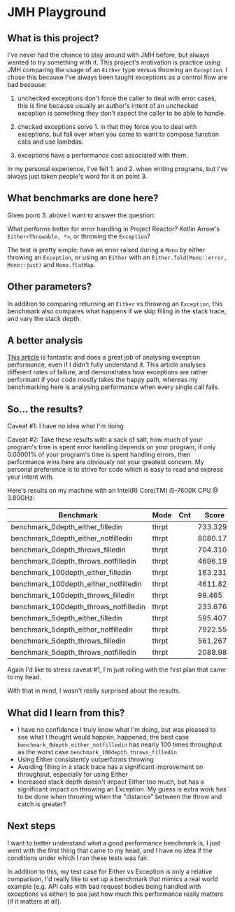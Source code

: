 # JMH Playground

## What is this project?

I've never had the chance to play around with JMH before, but always wanted to try something with it. This project's
motivation is practice using JMH comparing the usage of an `Either` type versus throwing an `Exception`. I chose this
because I've always been taught exceptions as a control flow are bad because:

1. unchecked exceptions don't force the caller to deal with error cases, this is fine because usually an author's intent
   of an unchecked exception is something they don't expect the caller to be able to handle.

2. checked exceptions solve 1. in that they force you to deal with exceptions, but fall over when you come to want to
   compose function calls and use lambdas.

3. exceptions have a performance cost associated with them.

In my personal experience, I've felt 1. and 2. when writing programs, but I've always just taken people's word for it on
point 3.

## What benchmarks are done here?

Given point 3. above I want to answer the question:

What performs better for error handling in Project Reactor? Kotlin Arrow's `Either<Throwable, *>`, or throwing
the `Exception`?

The test is pretty simple: have an error raised during a `Mono` by either throwing an `Exception`, or using an `Either`
 with an `Either.fold(Mono::error, Mono::just)` and `Mono.flatMap`.

## Other parameters?

In addition to comparing returning an `Either` vs throwing an `Exception`, this benchmark also compares what happens if
we skip filling in the stack trace, and vary the stack depth.

## A better analysis

[This article](https://shipilev.net/blog/2014/exceptional-performance/#_conclusion) is fantastic and does a great job of
analysing exception performance, even if I didn't fully understand it. This article analyses different rates of
failure, and demonstrates how exceptions are rather performant if your code mostly takes the happy path,
whereas my benchmarking here is analysing performance when every single call fails. 

## So... the results?

Caveat #1: I have no idea what I'm doing

Caveat #2: Take these results with a sack of salt, how much of your program's time is spent error handling depends on
your program, if only 0.00001% of your program's time is spent handling errors, then performance wins here are obviously
not your greatest concern. My personal preference is to strive for code which is easy to read and express your intent
with.

Here's results on my machine with an Intel(R) Core(TM) i5-7600K CPU @ 3.80GHz:

| Benchmark                              | Mode  |Cnt   |   Score  | Error  | Units  |
| -------------------------------------- | ----- | ---- | --------- |-------| ------ |
| benchmark_0depth_either_filledin       | thrpt |      |  733.329 |        | ops/ms |
| benchmark_0depth_either_notfilledin    | thrpt |      | 8080.171 |        | ops/ms |
| benchmark_0depth_throws_filledin       | thrpt |      |  704.310 |        | ops/ms |
| benchmark_0depth_throws_notfilledin    | thrpt |      | 4696.197 |        | ops/ms |
| benchmark_100depth_either_filledin     | thrpt |      |  163.231 |        | ops/ms |
| benchmark_100depth_either_notfilledin  | thrpt |      | 4611.828 |        | ops/ms |
| benchmark_100depth_throws_filledin     | thrpt |      |   99.465 |        | ops/ms |
| benchmark_100depth_throws_notfilledin  | thrpt |      |  233.676 |        | ops/ms |
| benchmark_5depth_either_filledin       | thrpt |      |  595.407 |        | ops/ms |
| benchmark_5depth_either_notfilledin    | thrpt |      | 7922.554 |        | ops/ms |
| benchmark_5depth_throws_filledin       | thrpt |      |  561.267 |        | ops/ms |
| benchmark_5depth_throws_notfilledin    | thrpt |      | 2088.981 |        | ops/ms |

Again I'd like to stress caveat #1, I'm just rolling with the first plan that came to my head.

With that in mind, I wasn't really surprised about the results.

## What did I learn from this?

* I have no confidence I truly know what I'm doing, but was pleased to see what I thought would happen, happened, the
  best case
  `benchmark_0depth_either_notfilledin` has nearly 100 times throughput as the worst case
  `benchmark_100depth_throws_filledin`
* Using Either consistently outperforms throwing
* Avoiding filling in a stack trace has a significant improvement on throughput, especially for using Either
* Increased stack depth doesn't impact Either too much, but has a significant impact on throwing an Exception. My guess
  is extra work has to be done when throwing when the "distance" between the throw and catch is greater?

## Next steps

I want to better understand what a good performance benchmark is, I just went with the first thing that came to my head,
and I have no idea if the conditions under which I ran these tests was fair.

In addition to this, my test case for Either vs Exception is only a relative comparison, I'd really like to set up a
benchmark that mimics a real world example (e.g. API calls with bad request bodies being handled with exceptions vs
either)
to see just how much this performance really matters (if it matters at all).
